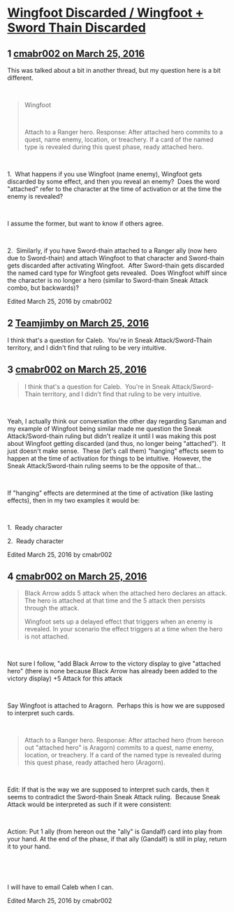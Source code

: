 # [Wingfoot Discarded / Wingfoot + Sword Thain Discarded](https://community.fantasyflightgames.com/topic/206780-wingfoot-discarded-wingfoot-sword-thain-discarded/)

## 1 [cmabr002 on March 25, 2016](https://community.fantasyflightgames.com/topic/206780-wingfoot-discarded-wingfoot-sword-thain-discarded/?do=findComment&comment=2125066)

This was talked about a bit in another thread, but my question here is a bit different.

 

> Wingfoot
> 
>  
> 
> Attach to a Ranger hero. Response: After attached hero commits to a quest, name enemy, location, or treachery. If a card of the named type is revealed during this quest phase, ready attached hero.

 

1.  What happens if you use Wingfoot (name enemy), Wingfoot gets discarded by some effect, and then you reveal an enemy?  Does the word "attached" refer to the character at the time of activation or at the time the enemy is revealed?

 

I assume the former, but want to know if others agree.

 

2.  Similarly, if you have Sword-thain attached to a Ranger ally (now hero due to Sword-thain) and attach Wingfoot to that character and Sword-thain gets discarded after activating Wingfoot.  After Sword-thain gets discarded the named card type for Wingfoot gets revealed.  Does Wingfoot whiff since the character is no longer a hero (similar to Sword-thain Sneak Attack combo, but backwards)?

Edited March 25, 2016 by cmabr002

## 2 [Teamjimby on March 25, 2016](https://community.fantasyflightgames.com/topic/206780-wingfoot-discarded-wingfoot-sword-thain-discarded/?do=findComment&comment=2125114)

I think that's a question for Caleb.  You're in Sneak Attack/Sword-Thain territory, and I didn't find that ruling to be very intuitive.

## 3 [cmabr002 on March 25, 2016](https://community.fantasyflightgames.com/topic/206780-wingfoot-discarded-wingfoot-sword-thain-discarded/?do=findComment&comment=2125122)

> I think that's a question for Caleb.  You're in Sneak Attack/Sword-Thain territory, and I didn't find that ruling to be very intuitive.

 

Yeah, I actually think our conversation the other day regarding Saruman and my example of Wingfoot being similar made me question the Sneak Attack/Sword-thain ruling but didn't realize it until I was making this post about Wingfoot getting discarded (and thus, no longer being "attached").  It just doesn't make sense.  These (let's call them) "hanging" effects seem to happen at the time of activation for things to be intuitive.  However, the Sneak Attack/Sword-thain ruling seems to be the opposite of that...

 

If "hanging" effects are determined at the time of activation (like lasting effects), then in my two examples it would be:

 

1.  Ready character

2.  Ready character

Edited March 25, 2016 by cmabr002

## 4 [cmabr002 on March 25, 2016](https://community.fantasyflightgames.com/topic/206780-wingfoot-discarded-wingfoot-sword-thain-discarded/?do=findComment&comment=2125375)

> Black Arrow adds 5 attack when the attached hero declares an attack. The hero is attached at that time and the 5 attack then persists through the attack.
> 
> Wingfoot sets up a delayed effect that triggers when an enemy is revealed. In your scenario the effect triggers at a time when the hero is not attached.

 

Not sure I follow, "add Black Arrow to the victory display to give "attached hero" (there is none because Black Arrow has already been added to the victory display) +5 Attack for this attack

 

Say Wingfoot is attached to Aragorn.  Perhaps this is how we are supposed to interpret such cards.

 

> Attach to a Ranger hero. Response: After attached hero (from hereon out "attached hero" is Aragorn) commits to a quest, name enemy, location, or treachery. If a card of the named type is revealed during this quest phase, ready attached hero (Aragorn).

 

Edit: If that is the way we are supposed to interpret such cards, then it seems to contradict the Sword-thain Sneak Attack ruling.  Because Sneak Attack would be interpreted as such if it were consistent:

 

Action: Put 1 ally (from hereon out the "ally" is Gandalf) card into play from your hand. At the end of the phase, if that ally (Gandalf) is still in play, return it to your hand.

 

 

I will have to email Caleb when I can.

Edited March 25, 2016 by cmabr002

